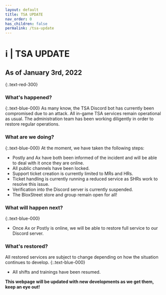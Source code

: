```yaml
---
layout: default
title: TSA UPDATE
nav_order: 0
has_children: false
permalink: /tsa-update
---
```


# ℹ️ | TSA UPDATE

## As of January 3rd, 2022
{:.text-red-300}

### What's happened?
{:.text-blue-000}
As many know, the TSA Discord bot has currently been compromised due to an attack.
All in-game TSA services remain operational as usual.
The administration team has been working diligently in order to restore regular operations. 

### What are we doing?
{:.text-blue-000}
At the moment, we have taken the following steps:
- Postly and Ax have both been informed of the incident and will be able to deal with it once they are online.
- All public channels have been locked.
- Support ticket creation is currently limited to MRs and HRs.
- Ticket handling is currently running a reduced service as SHRs work to resolve this issue.
- Verification into the Discord server is currently suspended.
- The BloxStreet store and group remain open for all!

### What will happen next?
{:.text-blue-000}
- Once Ax or Postly is online, we will be able to restore full service to our Discord server.

### What's restored?
All restored services are subject to change depending on how the situation continues to develop.
{:.text-blue-000}
- All shifts and trainings have been resumed.

**This webpage will be updated with new developments as we get them, keep an eye out!**
